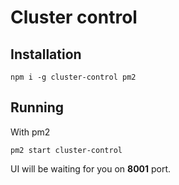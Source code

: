 # Cluster control

## Installation

```
npm i -g cluster-control pm2
```

## Running

With pm2

```
pm2 start cluster-control
```

UI will be waiting for you on **8001** port.
